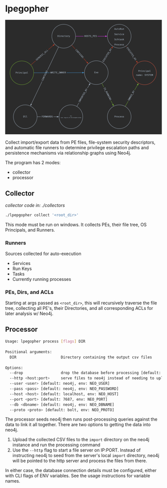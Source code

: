 # lpegopher

![schema](schema.png)

Collect import/export data from PE files, file-system security descriptors, and automatic file
runners to determine privilege escalation paths and persistence mechanisms via relationship graphs
using Neo4j.

The program has 2 modes:

- collector
- processor

## Collector

_collector code in: ./collectors_

```sh
./lpepgopher collect '<root_dir>'
```

This mode must be run on windows. It collects PEs, their file tree, OS Principals, and Runners.

### Runners

Sources collected for auto-execution

- Services
- Run Keys
- Tasks
- Currently running processes

### PEs, Dirs, and ACLs

Starting at args passed as `<root_dir>`, this will recursively traverse the file tree, collecting
all PE's, their Directories, and all corresponding ACLs for later analysis w/ Neo4j.

## Processor

```sh
Usage: lpegopher process [flags] DIR

Positional arguments:
  DIR                    Directory containing the output csv files

Options:
  --drop                 drop the database before processing [default: false]
  --http <host:port>     serve files to neo4j instead of needing to upload to its /import dir
  --user <user> [default: neo4j, env: NEO_USER]
  --pass <pass> [default: neo4j, env: NEO_PASSWORD]
  --host <host> [default: localhost, env: NEO_HOST]
  --port <port> [default: 7687, env: NEO_PORT]
  --db <dbname> [default: neo4j, env: NEO_DBNAME]
  --proto <proto> [default: bolt, env: NEO_PROTO]
```

The processor seeds neo4j then runs post-processing queries against the data to link it all
together. There are two options to getting the data into neo4j.

1. Upload the collected CSV files to the `import` directory on the neo4j instance and run the
   processing command
2. Use the `--http` flag to start a file server on IP:PORT. Instead of instructing neo4j to seed
   from the server's local `import` directory, neo4j will be pointed to the http server and process
   the files from there.

In either case, the database connection details must be configured, either with CLI flags of ENV
variables. See the usage instructions for variable names.
